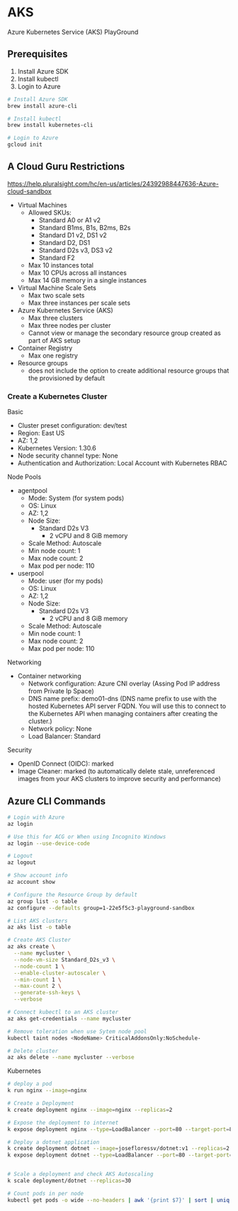 # AKS
Azure Kubernetes Service (AKS) PlayGround

## Prerequisites

1. Install Azure SDK
2. Install kubectl
3. Login to Azure

```bash
# Install Azure SDK
brew install azure-cli

# Install kubectl
brew install kubernetes-cli

# Login to Azure
gcloud init
```

## A Cloud Guru Restrictions
https://help.pluralsight.com/hc/en-us/articles/24392988447636-Azure-cloud-sandbox

* Virtual Machines
  * Allowed SKUs:
    * Standard A0 or A1 v2
    * Standard B1ms, B1s, B2ms, B2s
    * Standard D1 v2, DS1 v2
    * Standard D2, DS1
    * Standard D2s v3, DS3 v2
    * Standard F2
  * Max 10 instances total
  * Max 10 CPUs across all instances
  * Max 14 GB memory in a single instances
* Virtual Machine Scale Sets	
  * Max two scale sets
  * Max three instances per scale sets
* Azure Kubernetes Service (AKS)
  * Max three clusters
  * Max three nodes per cluster
  * Cannot view or manage the secondary resource group created as part of AKS setup
* Container Registry
  * Max one registry
* Resource groups
  * does not include the option to create additional resource groups that the provisioned by default

### Create a Kubernetes Cluster

Basic
* Cluster preset configuration: dev/test
* Region: East US
* AZ: 1,2
* Kubernetes Version: 1.30.6
* Node security channel type: None
* Authentication and Authorization: Local Account with Kubernetes RBAC

Node Pools
* agentpool
  * Mode: System (for system pods)
  * OS: Linux
  * AZ: 1,2
  * Node Size:
    * Standard D2s V3
      * 2 vCPU and 8 GiB memory
  * Scale Method: Autoscale
  * Min node count: 1
  * Max node count: 2
  * Max pod per node: 110
* userpool
  * Mode: user (for my pods)
  * OS: Linux
  * AZ: 1,2
  * Node Size:
    * Standard D2s V3
      * 2 vCPU and 8 GiB memory
  * Scale Method: Autoscale
  * Min node count: 1
  * Max node count: 2
  * Max pod per node: 110

Networking
* Container networking
  * Network configuration: Azure CNI overlay (Assing Pod IP address from Private Ip Space)
  * DNS name prefix: demo01-dns (DNS name prefix to use with the hosted Kubernetes API server FQDN. You will use this to connect to the Kubernetes API when managing containers after creating the cluster.)
  * Network policy: None
  * Load Balancer: Standard

Security
* OpenID Connect (OIDC): marked
* Image Cleaner: marked (to automatically delete stale, unreferenced images from your AKS clusters to improve security and performance)

## Azure CLI Commands

```bash
# Login with Azure
az login

# Use this for ACG or When using Incognito Windows
az login --use-device-code

# Logout
az logout

# Show account info
az account show

# Configure the Resource Group by default
az group list -o table
az configure --defaults group=1-22e5f5c3-playground-sandbox

# List AKS clusters
az aks list -o table

# Create AKS Cluster
az aks create \
  --name mycluster \
  --node-vm-size Standard_D2s_v3 \
  --node-count 1 \
  --enable-cluster-autoscaler \
  --min-count 1 \
  --max-count 2 \
  --generate-ssh-keys \
  --verbose

# Connect kubectl to an AKS cluster
az aks get-credentials --name mycluster

# Remove toleration when use Sytem node pool
kubectl taint nodes <NodeName> CriticalAddonsOnly:NoSchedule-

# Delete cluster
az aks delete --name mycluster --verbose
```

Kubernetes

```bash
# deploy a pod
k run nginx --image=nginx

# Create a Deployment
k create deployment nginx --image=nginx --replicas=2

# Expose the deployment to internet
k expose deployment nginx --type=LoadBalancer --port=80 --target-port=80 --name=nginxlb

# Deploy a dotnet application
k create deployment dotnet --image=josefloressv/dotnet:v1 --replicas=2
k expose deployment dotnet --type=LoadBalancer --port=80 --target-port=8080 --name=dotnetlb


# Scale a deployment and check AKS Autoscaling
k scale deployment/dotnet --replicas=30

# Count pods in per node
kubectl get pods -o wide --no-headers | awk '{print $7}' | sort | uniq -c
```